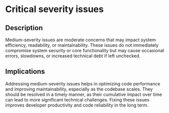# Critical severity issues

## Description

Medium-severity issues are moderate concerns that may impact system efficiency, readability, or maintainability. These issues do not immediately compromise system security or core functionality but may cause occasional errors, slowdowns, or increased technical debt if left unchecked.

## Implications

Addressing medium-severity issues helps in optimizing code performance and improving maintainability, especially as the codebase scales. They should be resolved in a timely manner, as their cumulative impact over time can lead to more significant technical challenges. Fixing these issues improves developer productivity and code reliability in the long term.
